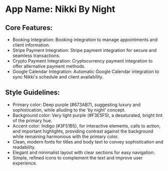 # **App Name**: Nikki By Night

## Core Features:

- Booking Integration: Booking integration to manage appointments and client information.
- Stripe Payment Integration: Stripe payment integration for secure and seamless transactions.
- Crypto Payment Integration: Cryptocurrency payment integration to offer alternative payment methods.
- Google Calendar Integration: Automatic Google Calendar integration to sync Nikki's schedule and client availability.

## Style Guidelines:

- Primary color: Deep purple (#673AB7), suggesting luxury and sophistication, while alluding to the 'by night' concept.
- Background color: Very light purple (#F3E5F5), a desaturated, bright tint of the primary hue.
- Accent color: Indigo (#3F51B5), for interactive elements, calls to action, and important highlights, providing contrast against the background while remaining harmonious with the primary color.
- Clean, modern fonts for titles and body text to convey sophistication and readability.
- Elegant and minimalist layout with clear sections for easy navigation.
- Simple, refined icons to complement the text and improve user experience.